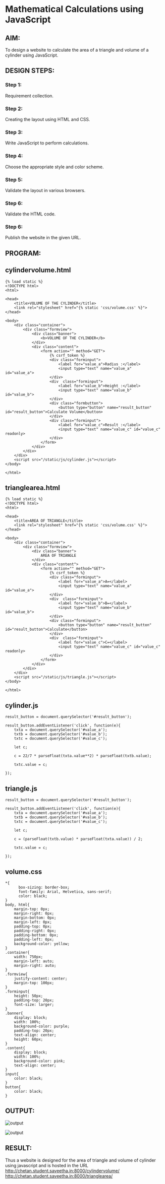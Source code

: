 # Mathematical Calculations using JavaScript
## AIM:
To design a website to calculate the area of a triangle and volume of a cylinder using JavaScript.

## DESIGN STEPS:
### Step 1: 
Requirement collection.
### Step 2:
Creating the layout using HTML and CSS.
### Step 3:
Write JavaScript to perform calculations.
### Step 4:
Choose the appropriate style and color scheme.
### Step 5:
Validate the layout in various browsers.
### Step 6:
Validate the HTML code.
### Step 6:
Publish the website in the given URL.


## PROGRAM:

## cylindervolume.html
~~~
{% load static %}
<!DOCTYPE html>
<html>

<head>
    <title>VOLUME OF THE CYLINDER</title>
    <link rel="stylesheet" href="{% static 'css/volume.css' %}">
</head>

<body>
    <div class="container">
        <div class="formview">
            <div class="banner">
                <b>VOLUME OF THE CYLINDER</b>
            </div>
            <div class="content">
                <form action="" method="GET">
                    {% csrf_token %}
                    <div class="forminput">
                        <label for="value_a">Radius :</label>
                        <input type="text" name="value_a" id="value_a">
                    </div>
                    <div  class="forminput">
                        <label for="value_b">Height :</label>
                        <input type="text" name="value_b" id="value_b">
                    </div>                    
                    <div class="formbutton">
                        <button type="button" name="result_button" id="result_button">Calculate Volume</button>
                    </div>
                    <div class="forminput">
                        <label for="value_c">Result :</label>
                        <input type="text" name="value_c" id="value_c" readonly>
                    </div>
                </form>
            </div>
        </div>
    </div>
    <script src="/static/js/cylinder.js"></script>
</body>

</html>
~~~
## trianglearea.html
~~~
{% load static %}
<!DOCTYPE html>
<html>

<head>
    <title>AREA OF TRIANGLE</title>
    <link rel="stylesheet" href="{% static 'css/volume.css' %}">
</head>

<body>
    <div class="container">
        <div class="formview">
            <div class="banner">
                AREA OF TRIANGLE
            </div>
            <div class="content">
                <form action="" method="GET">
                    {% csrf_token %}
                    <div class="forminput">
                        <label for="value_a">A=</label>
                        <input type="text" name="value_a" id="value_a">
                    </div>
                    <div  class="forminput">
                        <label for="value_b">B=</label>
                        <input type="text" name="value_b" id="value_b">
                    </div>                    
                    <div class="forminput">
                        <button type="button" name="result_button" id="result_button">Calculate</button>
                    </div>
                    <div  class="forminput">
                        <label for="value_c">C=</label>
                        <input type="text" name="value_c" id="value_c" readonly>
                    </div>                   
                </form>
            </div>
        </div>
    </div>
    <script src="/static/js/triangle.js"></script>
</body>

</html>
~~~
## cylinder.js
~~~
result_button = document.querySelector('#result_button');

result_button.addEventListener('click', function(e){
    txta = document.querySelector('#value_a');
    txtb = document.querySelector('#value_b');
    txtc = document.querySelector('#value_c');
    
    let c;

    c = 22/7 * parseFloat(txta.value**2) * parseFloat(txtb.value);

    txtc.value = c;

});
~~~
## triangle.js
~~~
result_button = document.querySelector('#result_button');

result_button.addEventListener('click', function(e){
    txta = document.querySelector('#value_a');
    txtb = document.querySelector('#value_b');
    txtc = document.querySelector('#value_c');
    
    let c;

    c = (parseFloat(txtb.value) * parseFloat(txta.value)) / 2;

    txtc.value = c;

});
~~~
## volume.css
~~~
*{
      box-sizing: border-box;
      font-family: Arial, Helvetica, sans-serif;
      color: black;
}
body, html{
    margin-top: 0px;
    margin-right: 0px;
    margin-bottom: 0px;
    margin-left: 0px;
    padding-top: 0px;
    padding-right: 0px;
    padding-bottom: 0px;
    padding-left: 0px;
    background-color: yellow;
}
.container{
    width: 750px;
    margin-left: auto;
    margin-right: auto;
}
.formview{
    justify-content: center;
    margin-top: 100px; 
}
.forminput{
    height: 50px;
    padding-top: 20px;
    font-size: larger;
}
.banner{
    display: block;
    width: 100%;
    background-color: purple;
    padding-top: 20px;
    text-align: center;
    height: 60px;
}
.content{
    display: block;
    width: 100%;
    background-color: pink;
    text-align: center;
}
input{
    color: black;
}
button{
    color: black;
}
~~~

## OUTPUT:

![output](./static/img/o1.png)

![output](./static/img/o2.png)

## RESULT:
Thus a website is designed for the area of triangle and volume of cylinder using javascript and is hosted in the URL 
http://chetan.student.saveetha.in:8000/cylindervolume/
http://chetan.student.saveetha.in:8000/trianglearea/